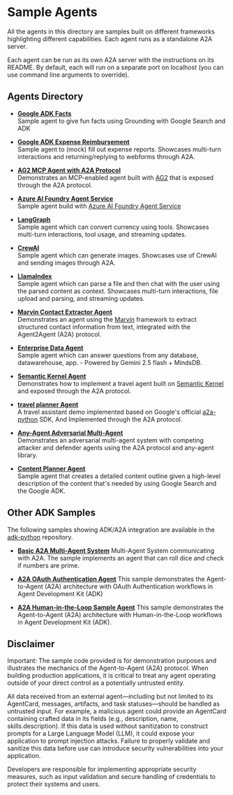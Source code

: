 # Sample Agents

All the agents in this directory are samples built on different frameworks highlighting different capabilities. Each agent runs as a standalone A2A server.

Each agent can be run as its own A2A server with the instructions on its README. By default, each will run on a separate port on localhost (you can use command line arguments to override).

## Agents Directory

* [**Google ADK Facts**](/samples/python/agents/adk_facts/README.md)  
Sample agent to give fun facts using Grounding with Google Search and ADK

* [**Google ADK Expense Reimbursement**](/samples/python/agents/adk_expense_reimbursement/README.md)  
Sample agent to (mock) fill out expense reports. Showcases multi-turn interactions and returning/replying to webforms through A2A.

* [**AG2 MCP Agent with A2A Protocol**](/samples/python/agents/ag2/README.md)  
Demonstrates an MCP-enabled agent built with [AG2](https://github.com/ag2ai/ag2) that is exposed through the A2A protocol.

* [**Azure AI Foundry Agent Service**](/samples/python/agents/azureaifoundry_sdk/README.md)  
Sample agent build with [Azure AI Foundry Agent Service](https://learn.microsoft.com/en-us/azure/ai-services/agents/overview)

* [**LangGraph**](/samples/python/agents/langgraph/README.md)  
Sample agent which can convert currency using tools. Showcases multi-turn interactions, tool usage, and streaming updates.

* [**CrewAI**](/samples/python/agents/crewai/README.md)  
Sample agent which can generate images. Showcases use of CrewAI and sending images through A2A.

* [**LlamaIndex**](/samples/python/agents/llama_index_file_chat/README.md)  
Sample agent which can parse a file and then chat with the user using the parsed content as context. Showcases multi-turn interactions, file upload and parsing, and streaming updates.

* [**Marvin Contact Extractor Agent**](/samples/python/agents/marvin/README.md)  
Demonstrates an agent using the [Marvin](https://github.com/prefecthq/marvin) framework to extract structured contact information from text, integrated with the Agent2Agent (A2A) protocol.

* [**Enterprise Data Agent**](/samples/python/agents/mindsdb/README.md)  
Sample agent which can answer questions from any database, datawarehouse, app. - Powered by Gemini 2.5 flash + MindsDB.

* [**Semantic Kernel Agent**](/samples/python/agents/semantickernel/README.md)  
Demonstrates how to implement a travel agent built on [Semantic Kernel](https://github.com/microsoft/semantic-kernel/) and exposed through the A2A protocol.

* [**travel planner Agent**](/samples/python/agents/travel_planner_agent/README.md)  
A travel assistant demo implemented based on Google's official [a2a-python](https://github.com/google/a2a-python) SDK, And Implemented through the A2A protocol.

* [**Any-Agent Adversarial Multi-Agent**](/samples/python/agents/any_agent_adversarial_multiagent/README.md)  
Demonstrates an adversarial multi-agent system with competing attacker and defender agents using the A2A protocol and any-agent library.

* [**Content Planner Agent**](/samples/python/agents/content_planner/README.md)  
Sample agent that creates a detailed content outline given a high-level description of the content that's needed by using Google Search and the Google ADK.

## Other ADK Samples

The following samples showing ADK/A2A integration are available in the [adk-python](https://github.com/google/adk-python/tree/main/contributing/samples) repository.

* [**Basic A2A Multi-Agent System**](https://github.com/google/adk-python/tree/main/contributing/samples/a2a_basic)
Multi-Agent System communicating with A2A. The sample implements an agent that can roll dice and check if numbers are prime.

* [**A2A OAuth Authentication Agent**](https://github.com/google/adk-python/tree/main/contributing/samples/a2a_auth)
This sample demonstrates the Agent-to-Agent (A2A) architecture with OAuth Authentication workflows in Agent Development Kit (ADK)

* [**A2A Human-in-the-Loop Sample Agent**](https://github.com/google/adk-python/tree/main/contributing/samples/a2a_human_in_loop)
This sample demonstrates the Agent-to-Agent (A2A) architecture with Human-in-the-Loop workflows in Agent Development Kit (ADK).

## Disclaimer

Important: The sample code provided is for demonstration purposes and illustrates the
mechanics of the Agent-to-Agent (A2A) protocol. When building production applications,
it is critical to treat any agent operating outside of your direct control as a
potentially untrusted entity.

All data received from an external agent—including but not limited to its AgentCard,
messages, artifacts, and task statuses—should be handled as untrusted input. For
example, a malicious agent could provide an AgentCard containing crafted data in its
fields (e.g., description, name, skills.description). If this data is used without
sanitization to construct prompts for a Large Language Model (LLM), it could expose
your application to prompt injection attacks.  Failure to properly validate and
sanitize this data before use can introduce security vulnerabilities into your
application.

Developers are responsible for implementing appropriate security measures, such as
input validation and secure handling of credentials to protect their systems and users.
